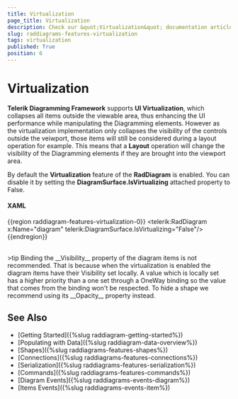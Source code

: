 ```yaml
---
title: Virtualization
page_title: Virtualization
description: Check our &quot;Virtualization&quot; documentation article for the RadDiagram WPF control.
slug: raddiagrams-features-virtualization
tags: virtualization
published: True
position: 6
---
```


# Virtualization

__Telerik Diagramming Framework__ supports __UI Virtualization__, which collapses all items outside the viewable area, thus enhancing the UI performance while manipulating the Diagramming elements. However as the virtualization implementation only collapses the visibility of the controls outside the veiwport, those items will still be considered during a layout operation for example. This means that a __Layout__ operation will change the visibility of the Diagramming elements if they are brought into the viewport area.

By default the __Virtualization__ feature of the __RadDiagram__ is enabled. You can disable it by setting the __DiagramSurface.IsVirtualizing__ attached property to False.
		
#### __XAML__	
{{region raddiagram-features-virtualization-0}}
    <telerik:RadDiagram x:Name="diagram" telerik:DiagramSurface.IsVirtualizing="False"/>	  		  
{{endregion}}

<br />
>tip Binding the __Visibility__ property of the diagram items is not recommended. That is because when the virtualization is enabled the diagram items have their Visibility set locally. A value which is locally set has a higher priority than a one set through a OneWay binding so the value that comes from the binding won't be respected. To hide a shape we recommend using its __Opacity__ property instead.

## See Also
 * [Getting Started]({%slug raddiagram-getting-started%})
 * [Populating with Data]({%slug raddiagram-data-overview%})
 * [Shapes]({%slug raddiagrams-features-shapes%})
 * [Connections]({%slug raddiagrams-features-connections%})
 * [Serialization]({%slug raddiagrams-features-serialization%})
 * [Commands]({%slug raddiagrams-features-commands%})
 * [Diagram Events]({%slug raddiagrams-events-diagram%})
 * [Items Events]({%slug raddiagrams-events-item%})
